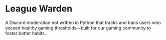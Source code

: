 # League Warden

A Discord moderation bot written in Python that tracks and bans users who exceed healthy gaming thresholds—built for our gaming community to foster better habits.
